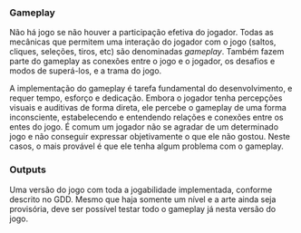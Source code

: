 ### Gameplay

Não há jogo se não houver a participação efetiva do jogador. Todas as mecânicas
que permitem uma interação do jogador com o jogo (saltos, cliques, seleções,
tiros, etc) são denominadas _gameplay_. Também fazem parte do gameplay as
conexões entre o jogo e o jogador, os desafios e modos de superá-los, e a trama
do jogo.

A implementação do gameplay é tarefa fundamental do desenvolvimento, e
requer tempo, esforço e dedicação. Embora o jogador tenha percepções visuais e
auditivas de forma direta, ele percebe o gameplay de uma forma
inconsciente, estabelecendo e entendendo relações e conexões entre os entes do
jogo. É comum um jogador não se agradar de um determinado jogo e não conseguir
expressar objetivamente o que ele não gostou. Neste casos, o mais provável é
que ele tenha algum problema com o gameplay.

### Outputs

Uma versão do jogo com toda a jogabilidade implementada, conforme descrito no
GDD. Mesmo que haja somente um nível e a arte ainda seja provisória, deve ser
possível testar todo o gameplay já nesta versão do jogo.
